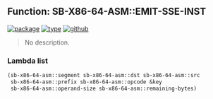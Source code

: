 ## Function: SB-X86-64-ASM::EMIT-SSE-INST
[![package](https://img.shields.io/badge/Package-SB--X86--64--ASM-5f9ea0.svg?style=social&colorA=999999)](../) [![type](https://img.shields.io/badge/Type-Function-5f9ea0.svg?style=social&colorA=999999)](../#function) [![github](https://img.shields.io/badge/GitHub-View_the_source-5f9ea0.svg?style=social&colorA=999999&logo=github)](https://github.com/sbcl/sbcl/blob/master/src/compiler/x86-64/insts.lisp/) 

> No description.

### Lambda list
```cl
(sb-x86-64-asm::segment sb-x86-64-asm::dst sb-x86-64-asm::src
 sb-x86-64-asm::prefix sb-x86-64-asm::opcode &key
 sb-x86-64-asm::operand-size sb-x86-64-asm::remaining-bytes)
```
